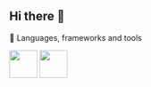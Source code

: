 ## Hi there 👋





🌟 Languages, frameworks and tools 

<img src="https://cdn.jsdelivr.net/gh/devicons/devicon@latest/icons/c/c-original.svg" width="50" height="50" />     <img src="https://cdn.jsdelivr.net/gh/devicons/devicon@latest/icons/notion/notion-original.svg"  idth="50" height="50"    />  
          
            
          


          

          
          
